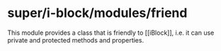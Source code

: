# super/i-block/modules/friend

This module provides a class that is friendly to [[iBlock]], i.e. it can use private and protected methods and properties.
